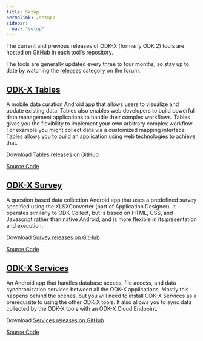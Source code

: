 ```yaml
---
title: Setup
permalink: /setup/
sidebar:
  nav: "setup"
---
```


The current and previous releases of ODK-X (formerly ODK 2) tools are hosted on GitHub in each tool's repository.

The tools are generally updated every three to four months, so stay up to date by watching the [releases](https://forum.odk-x.org/c/releases) category on the forum.

## [ODK-X Tables](#odk-x-tables)
A mobile data curation Android app that  allows users to visualize and update existing data.
Tables also enables web developers to build powerful data management applications to handle their complex workflows. Tables gives you the flexibility to implement your own arbitrary complex workflow. For example you might collect data via a customized mapping interface: Tables allows you to build an application using web technologies to achieve that.

Download [Tables releases on GitHub](https://github.com/odk-x/tables/releases)

[Source Code](https://github.com/odk-x/tables)

## [ODK-X Survey](#odk-x-survey)
A question based data collection Android app that uses a predefined survey specified using the XLSXConverter (part of Application Designer). It operates similarly to ODK Collect, but is based on HTML, CSS, and Javascript rather than native Android, and is more flexible in its presentation and execution.

Download [Survey releases on GitHub](https://github.com/odk-x/survey/releases)

[Source Code](https://github.com/odk-x/survey)

## [ODK-X Services](#odk-x-services)
An Android app that handles database access, file access, and data synchronization services between all the ODK-X applications. Mostly this happens behind the scenes, but you will need to install ODK-X Services as a prerequisite to using the other ODK-X tools. It also allows you to sync data collected by the ODK-X tools with an ODK-X Cloud Endpoint. 

Download [Services releases on GitHub](https://github.com/odk-x/services/releases)

[Source Code](https://github.com/odk-x/services)